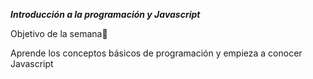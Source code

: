 ***Introducción a la programación y Javascript***

Objetivo de la semana🏁

Aprende los conceptos básicos de programación y empieza a conocer Javascript

